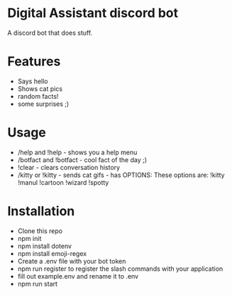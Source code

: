 # Digital Assistant discord bot
A discord bot that does stuff. 

# Features
- Says hello
- Shows cat pics
- random facts!
- some surprises ;)

# Usage
- /help and !help - shows you a help menu
- /botfact and !botfact - cool fact of the day ;)
- !clear - clears conversation history
- /kitty or !kitty - sends cat gifs - has OPTIONS:
These options are:
  !kitty
  !manul
  !cartoon
  !wizard
  !spotty

# Installation
- Clone this repo
- npm init
- npm install dotenv
- npm install emoji-regex
- Create a .env file with your bot token
- npm run register to register the slash commands with your application
- fill out example.env and rename it to .env
- npm run start
